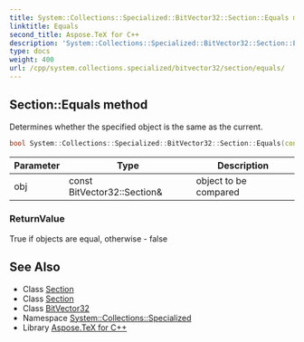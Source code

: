 ```yaml
---
title: System::Collections::Specialized::BitVector32::Section::Equals method
linktitle: Equals
second_title: Aspose.TeX for C++
description: 'System::Collections::Specialized::BitVector32::Section::Equals method. Determines whether the specified object is the same as the current in C++.'
type: docs
weight: 400
url: /cpp/system.collections.specialized/bitvector32/section/equals/
---
```

## Section::Equals method


Determines whether the specified object is the same as the current.

```cpp
bool System::Collections::Specialized::BitVector32::Section::Equals(const BitVector32::Section &obj)
```


| Parameter | Type | Description |
| --- | --- | --- |
| obj | const BitVector32::Section\& | object to be compared |

### ReturnValue

True if objects are equal, otherwise - false

## See Also

* Class [Section](../)
* Class [Section](../)
* Class [BitVector32](../../)
* Namespace [System::Collections::Specialized](../../../)
* Library [Aspose.TeX for C++](../../../../)
